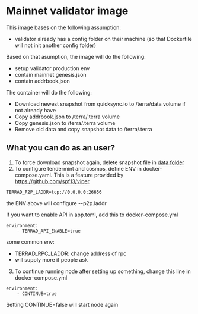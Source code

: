 # Mainnet validator image

This image bases on the following assumption:
* validator already has a config folder on their machine (so that Dockerfile will not init another config folder)

Based on that asumption, the image will do the following:
* setup validator production env
* contain mainnet genesis.json
* contain addrbook.json

The container will do the following:
* Download newest snapshot from quicksync.io to /terra/data volume if not already have
* Copy addrbook.json to /terra/.terra volume
* Copy genesis.json to /terra/.terra volume
* Remove old data and copy snapshot data to /terra/.terra

## What you can do as an user?
1. To force download snapshot again, delete snapshot file in [data folder](data/README.md)
2. To configure tendermint and cosmos, define ENV in docker-compose.yaml. This is a feature provided by https://github.com/spf13/viper

```
TERRAD_P2P_LADDR=tcp://0.0.0.0:26656
```

the ENV above will configure --p2p.laddr

If you want to enable API in app.toml, add this to docker-compose.yml

```
environment:
    - TERRAD_API_ENABLE=true
```

some common env:
* TERRAD_RPC_LADDR: change address of rpc
* will supply more if people ask

3. To continue running node after setting up something, change this line in docker-compose.yml

```
environment:
    - CONTINUE=true
```

Setting CONTINUE=false will start node again